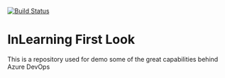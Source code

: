 [![Build Status](https://dev.azure.com/keiththai032020/keiththai032020-project-adf-00/_apis/build/status/keith-thai.Azure-Pipelines?branchName=master)](https://dev.azure.com/keiththai032020/keiththai032020-project-adf-00/_build/latest?definitionId=2&branchName=master)
# InLearning First Look
This is a repository used for demo some of the great capabilities behind Azure DevOps
